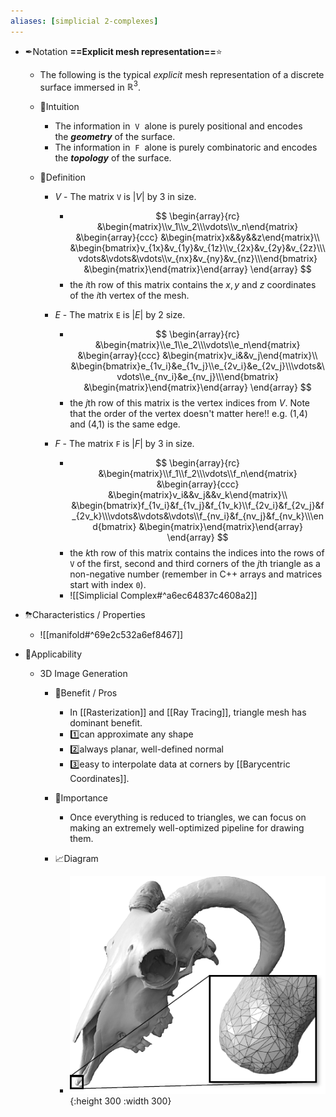 ```yaml
---
aliases: [simplicial 2-complexes]
---
```


- ✒Notation
  **==Explicit mesh representation==**⭐
  - The following is the typical *_explicit_* mesh representation of a discrete surface immersed in $\mathbb{R}^3$.
  - 🧠Intuition
      - The information in  `V`  alone is purely positional and encodes the ***geometry*** of the surface.
      - The information in  `F`  alone is purely combinatoric and encodes the ***topology*** of the surface.
      
  - 📝Definition
      - $V$ - The matrix `V` is $|V|$ by 3 in size.
          - $$
            \begin{array}{rc}
            &\begin{matrix}\\v_1\\v_2\\\vdots\\v_n\end{matrix}
            &\begin{array}{ccc}
            	&\begin{matrix}x&&y&&z\end{matrix}\\
            	&\begin{bmatrix}v_{1x}&v_{1y}&v_{1z}\\v_{2x}&v_{2y}&v_{2z}\\\vdots&\vdots&\vdots\\v_{nx}&v_{ny}&v_{nz}\\\end{bmatrix}
            	&\begin{matrix}\end{matrix}\end{array}
            \end{array}
            $$
          - the $i$th row of this matrix contains the $x, y$ and $z$ coordinates of the $i$th vertex of the mesh.
          
      - $E$ - The matrix `E` is $|E|$ by 2 size.
          - $$
            \begin{array}{rc}
            &\begin{matrix}\\e_1\\e_2\\\vdots\\e_n\end{matrix}
            &\begin{array}{ccc}
            	&\begin{matrix}v_i&&v_j\end{matrix}\\
            	&\begin{bmatrix}e_{1v_i}&e_{1v_j}\\e_{2v_i}&e_{2v_j}\\\vdots&\vdots\\e_{nv_i}&e_{nv_j}\\\end{bmatrix}
            	&\begin{matrix}\end{matrix}\end{array}
            \end{array}
            $$
          - the $j$th row of this matrix is the vertex indices from $V$. Note that the order of the vertex doesn't matter here!! e.g. (1,4) and (4,1) is the same edge.
          
      - $F$ - The matrix `F` is $|F|$ by 3 in size.
          - $$
            \begin{array}{rc}
            &\begin{matrix}\\f_1\\f_2\\\vdots\\f_n\end{matrix}
            &\begin{array}{ccc}
            	&\begin{matrix}v_i&&v_j&&v_k\end{matrix}\\
            	&\begin{bmatrix}f_{1v_i}&f_{1v_j}&f_{1v_k}\\f_{2v_i}&f_{2v_j}&f_{2v_k}\\\vdots&\vdots&\vdots\\f_{nv_i}&f_{nv_j}&f_{nv_k}\\\end{bmatrix}
            	&\begin{matrix}\end{matrix}\end{array}
            \end{array}
            $$
          - the $k$th row of this matrix contains the indices into the rows of `V` of the first, second and third corners of the $j$th triangle as a non-negative number (remember in C++ arrays and matrices start with index `0`).
          - ![[Simplicial Complex#^a6ec64837c4608a2]]
          
- ⛈Characteristics / Properties
    - ![[manifold#^69e2c532a6ef8467]]
    
- 🤳Applicability
    - 3D Image Generation
        - 🚀Benefit / Pros
            - In [[Rasterization]] and [[Ray Tracing]], triangle mesh has dominant benefit.
            - 1️⃣can approximate any shape
            - 2️⃣always planar, well-defined normal
            - 3️⃣easy to interpolate data at corners by [[Barycentric Coordinates]].
            
        - 👑Importance
            - Once everything is reduced to triangles, we can focus on making an extremely well-optimized pipeline for drawing them.
            
        - 📈Diagram
            - ![image.png](../assets/image_1666527969959_0.png){:height 300 :width 300}
            